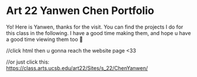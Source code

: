 # Art 22 Yanwen Chen Portfolio

Yo! Here is Yanwen, thanks for the visit. You can find the projects I do for this class in the following. I have a good time making them, and hope u have a good time viewing them too 🥳

//click html then u gonna reach the website page <33

//or just click this: https://class.arts.ucsb.edu/art22/Sites/s_22/ChenYanwen/

